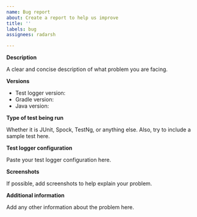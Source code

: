 ```yaml
---
name: Bug report
about: Create a report to help us improve
title: ''
labels: bug
assignees: radarsh

---
```


**Description**

A clear and concise description of what problem you are facing.

**Versions**

- Test logger version: 
- Gradle version: 
- Java version: 

**Type of test being run**

Whether it is JUnit, Spock, TestNg, or anything else. Also, try to include a sample test here.

**Test logger configuration**

Paste your test logger configuration here.

**Screenshots**

If possible, add screenshots to help explain your problem.

**Additional information**

Add any other information about the problem here.
